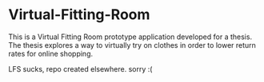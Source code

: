 # Virtual-Fitting-Room
This is a Virtual Fitting Room prototype application developed for a thesis. The thesis explores a way to virtually try on clothes in order to lower return rates for online shopping.

LFS sucks, repo created elsewhere. sorry :(
